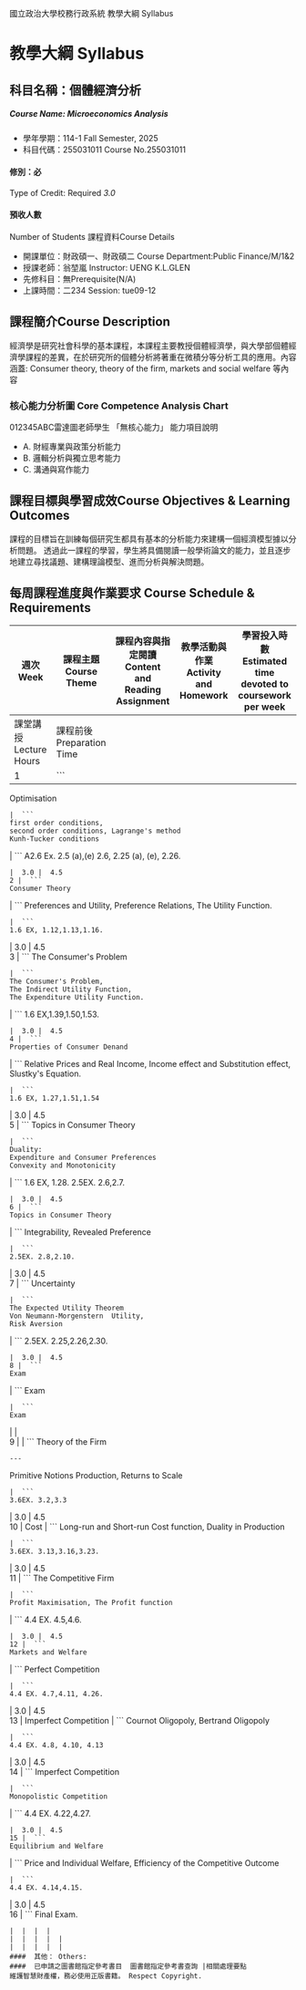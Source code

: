 國立政治大學校務行政系統 教學大綱 Syllabus
# 教學大綱 Syllabus
##  科目名稱：個體經濟分析
#####  Course Name: Microeconomics Analysis
  * 學年學期：114-1 Fall Semester, 2025 
  * 科目代碼：255031011 Course No.255031011
#### 修別：必
Type of Credit: Required 
_3.0_
#### 預收人數
Number of Students
課程資料Course Details
  * 開課單位：財政碩一、財政碩二 Course Department:Public Finance/M/1&2 
  * 授課老師：翁堃嵐 Instructor: UENG K.L.GLEN 
  * 先修科目：無Prerequisite(N/A)
  * 上課時間：二234 Session: tue09-12
##  課程簡介Course Description
經濟學是研究社會科學的基本課程，本課程主要教授個體經濟學，與大學部個體經濟學課程的差異，在於研究所的個體分析將著重在微積分等分析工具的應用。內容涵蓋: Consumer theory, theory of the firm, markets and social welfare 等內容
###  核心能力分析圖 Core Competence Analysis Chart
012345ABC雷達圖老師學生
「無核心能力」 
能力項目說明
  * A. 財經專業與政策分析能力
  * B. 邏輯分析與獨立思考能力
  * C. 溝通與寫作能力
##  課程目標與學習成效Course Objectives & Learning Outcomes 
課程的目標旨在訓練每個研究生都具有基本的分析能力來建構一個經濟模型據以分析問題。
透過此一課程的學習，學生將具備閱讀一般學術論文的能力，並且逐步地建立尋找議題、建構理論模型、進而分析與解決問題。
##  每周課程進度與作業要求 Course Schedule & Requirements
週次 Week | 課程主題 Course Theme | 課程內容與指定閱讀 Content and Reading Assignment | 教學活動與作業 Activity and Homework | 學習投入時數 Estimated time devoted to coursework per week  
---|---|---|---|---  
課堂講授 Lecture Hours | 課程前後 Preparation Time  
1 |  ```
Optimisation
```
|  ```
first order conditions,
second order conditions, Lagrange's method
Kunh-Tucker conditions 
```
|  ```
 A2.6 Ex. 2.5 (a),(e)
2.6, 2.25 (a), (e), 2.26.
```
|  3.0 |  4.5  
2 |  ```
Consumer Theory
```
|  ```
Preferences and Utility,
Preference Relations,
The Utility Function.
```
|  ```
1.6 EX, 1.12,1.13,1.16.
```
|  3.0 |  4.5  
3 |  ```
The Consumer's Problem
```
|  ```
The Consumer's Problem,
The Indirect Utility Function,
The Expenditure Utility Function.
```
|  ```
1.6 EX,1.39,1.50,1.53.
```
|  3.0 |  4.5  
4 |  ```
Properties of Consumer Denand
```
|  ```
Relative Prices and Real Income,
Income effect and Substitution effect, Slustky's Equation.
```
|  ```
1.6 EX, 1.27,1.51,1.54
```
|  3.0 |  4.5  
5 |  ```
Topics in Consumer Theory
```
|  ```
Duality:
Expenditure and Consumer Preferences
Convexity and Monotonicity
```
|  ```
1.6 EX, 1.28.
2.5EX. 2.6,2.7.
```
|  3.0 |  4.5  
6 |  ```
Topics in Consumer Theory
```
|  ```
Integrability,
Revealed Preference
```
|  ```
2.5EX. 2.8,2.10.
```
|  3.0 |  4.5  
7 |  ```
Uncertainty
```
|  ```
The Expected Utility Theorem
Von Neumann-Morgenstern  Utility,
Risk Aversion
```
|  ```
2.5EX.
2.25,2.26,2.30.
```
|  3.0 |  4.5  
8 |  ```
Exam
```
|  ```
Exam
```
|  ```
Exam
```
|  |   
9 |  |  ```
Theory of the Firm
```
---  
```
Primitive Notions Production, Returns to Scale 
```
|  ```
3.6EX. 3.2,3.3
```
|  3.0 |  4.5  
10 | Cost |  ```
Long-run and Short-run Cost function, Duality in Production
```
|  ```
3.6EX. 3.13,3.16,3.23.
```
|  3.0 |  4.5  
11 |  ```
The Competitive Firm
```
|  ```
Profit Maximisation, The Profit function
```
|  ```
4.4 EX. 4.5,4.6.
```
|  3.0 |  4.5  
12 |  ```
Markets and Welfare
```
|  ```
Perfect Competition
```
|  ```
4.4 EX. 4.7,4.11, 4.26.
```
|  3.0 |  4.5  
13 | Imperfect Competition |  ```
Cournot Oligopoly, Bertrand Oligopoly
```
|  ```
4.4 EX. 4.8, 4.10, 4.13
```
|  3.0 |  4.5  
14 |  ```
Imperfect Competition
```
|  ```
Monopolistic Competition
```
|  ```
4.4 EX. 4.22,4.27.
```
|  3.0 |  4.5  
15 |  ```
Equilibrium and Welfare
```
|  ```
Price and Individual Welfare, Efficiency of the Competitive Outcome
```
|  ```
4.4 EX. 4.14,4.15.
```
|  3.0 |  4.5  
16 |  ```
Final Exam.
```
|  |  |  |   
|  |  |  |  |   
|  |  |  |  |   
####  其他： Others:
####  已申請之圖書館指定參考書目  圖書館指定參考書查詢 |相關處理要點
維護智慧財產權，務必使用正版書籍。 Respect Copyright.